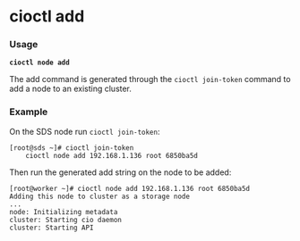 # cioctl add

<h3>Usage</h3>

**`cioctl node add`**

The add command is generated through the `cioctl join-token` command to add a node to an existing cluster.  

<h3>Example</h3>

On the SDS node run `cioctl join-token`:
```
[root@sds ~]# cioctl join-token
    cioctl node add 192.168.1.136 root 6850ba5d
```

Then run the generated add string on the node to be added:
```
[root@worker ~]# cioctl node add 192.168.1.136 root 6850ba5d
Adding this node to cluster as a storage node
...
node: Initializing metadata
cluster: Starting cio daemon
cluster: Starting API
```
